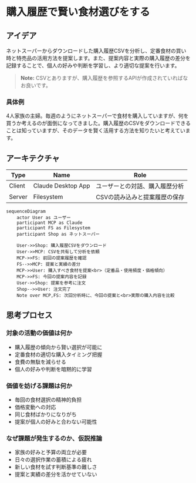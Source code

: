 # 購入履歴で賢い食材選びをする

## アイデア
ネットスーパーからダウンロードした購入履歴CSVを分析し、定番食材の買い時と特売品の活用方法を提案します。また、提案内容と実際の購入履歴の差分を記録することで、個人の好みや判断を学習し、より適切な提案を行います。

> **Note:** CSVとありますが、購入履歴を参照するAPIが作成されていればなお良いです。

### 具体例
4人家族の主婦。毎週のようにネットスーパーで食材を購入していますが、何を買うか考えるのが面倒になってきました。購入履歴のCSVをダウンロードできることは知っていますが、そのデータを賢く活用する方法を知りたいと考えています。

## アーキテクチャ

| Type | Name | Role |
|--|--|--|
| Client | Claude Desktop App | ユーザーとの対話、購入履歴分析 |
| Server | Filesystem | CSVの読み込みと提案履歴の保存 |

```mermaid
sequenceDiagram
    actor User as ユーザー
    participant MCP as Claude
    participant FS as Filesystem
    participant Shop as ネットスーパー

    User->>Shop: 購入履歴CSVをダウンロード
    User->>MCP: CSVを共有して分析を依頼
    MCP->>FS: 前回の提案履歴を確認
    FS-->>MCP: 提案と実績の差分
    MCP->>User: 購入すべき食材を提案<br>（定番品・使用頻度・価格傾向）
    MCP->>FS: 今回の提案内容を記録
    User->>Shop: 提案を参考に注文
    Shop-->>User: 注文完了
    Note over MCP,FS: 次回分析時に、今回の提案と<br>実際の購入内容を比較
```

## 思考プロセス

### 対象の活動の価値は何か
- 購入履歴の傾向から賢い選択が可能に<br>
- 定番食材の適切な購入タイミング把握<br>
- 食費の無駄を減らせる
- 個人の好みや判断を暗黙的に学習

### 価値を妨げる課題は何か
- 毎回の食材選択の精神的負担<br>
- 価格変動への対応<br>
- 同じ食材ばかりになりがち
- 提案が個人の好みと合わない可能性

### なぜ課題が発生するのか、仮説推論
- 家族の好みと予算の両立が必要<br>
- 日々の選択作業の蓄積による疲れ<br>
- 新しい食材を試す判断基準の難しさ
- 提案と実績の差分を活かせていない